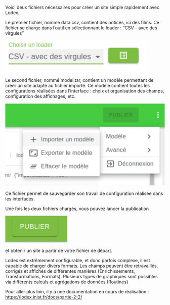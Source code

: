 

Voici deux fichiers nécessaires pour créer un site simple rapidement avec Lodex.

Le premier fichier, nommé data.csv, contient des notices, ici des films. Ce fichier se charge dans l’outil en sélectionnant le loader : “CSV - avec des virgules”

![image-20230509143508878](README.assets/image-20230509143508878.png)

Le second fichier, nommé model.tar, contient un modèle permettant de créer un site adapté au fichier importé. Ce modèle contient toutes les configurations réalisées dans l’interface : choix et organisation des champs, configuration des affichages, etc.

![image-20230509143535896](README.assets/image-20230509143535896.png)

Ce fichier permet de sauvegarder son travail de configuration réalisée dans les interfaces.

Une fois les deux fichiers chargés, vous pouvez lancer la publication

![image-20230509143557900](README.assets/image-20230509143557900.png)

et obtenir un site à partir de votre fichier de départ.

Lodex est extrêmement configurable, et donc parfois complexe, il est capable de charger divers formats. Les champs peuvent être retravaillés, corrigés et affichés de différentes manières (Enrichissements, Transformations, Formats). Plusieurs types de graphiques sont possibles via différents calculs et agrégations de données (Routines) 

Pour aller plus loin, il y a une documentation en cours de réalisation : https://lodex.inist.fr/docs/partie-2-2/